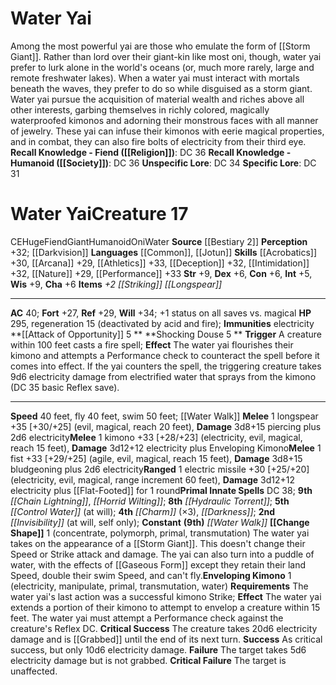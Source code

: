 ﻿---
ac: '40'
alignment: CE
all_resistance: null
burrow_speed: null
charisma: '+6'
climb_speed: null
constitution: '+6'
creature_ability:
- Attack of Opportunity
- Change Shape
- Enveloping Kimono
- Shocking Douse
creature_family: '[[DATABASE/monsterfamily/Oni|Oni]]'
description: 'Among the most powerful yai are those who emulate the form of [[DATABASE/monster/Storm
  Giant|storm giants]] . Rather than lord over their giant-kin like most oni, though,
  water yai prefer to lurk alone in the world''s oceans (or, much more rarely, large
  and remote freshwater lakes). When a water yai must interact with mortals beneath
  the waves, they prefer to do so while disguised as a storm giant. Water yai pursue
  the acquisition of material wealth and riches above all other interests, garbing
  themselves in richly colored, magically waterproofed kimonos and adorning their
  monstrous faces with all manner of jewelry. These yai can infuse their kimonos with
  eerie magical properties, and in combat, they can also fire bolts of electricity
  from their third eye.<br/><br/><b><u>Recall Knowledge - Fiend</u> ( [[DATABASE/skill/Religion|Religion]]
  )</b>: DC 36<br/><b><u>Recall Knowledge - Humanoid</u> ( [[DATABASE/skill/Society|Society]]
  )</b>: DC 36<br/><b><u>Unspecific Lore</u></b>: DC 34<br/><b><u>Specific Lore</u></b>:
  DC 31'
dexterity: '+6'
element: Water
fly_speed: '40'
fortitude: '+27'
hardness: null
hp: '295'
id: '749'
immunity:
- electricity
intelligence: '+5'
land_speed: '40'
language:
- '[[DATABASE/language/Common|Common]]'
- '[[DATABASE/language/Jotun|Jotun]]'
level: '17'
max_speed: '50'
name: Water Yai
perception: '+32'
rarity: Common
reflex: '+29'
resistance: null
rus_type_level: null
school: null
sense:
- '[[DATABASE/monsterability/Darkvision|greater darkvision]]'
size: Huge
skill:
- '[[DATABASE/skill/Acrobatics|Acrobatics]] +30'
- '[[DATABASE/skill/Arcana|Arcana]] +29'
- '[[DATABASE/skill/Athletics|Athletics]] +33'
- '[[DATABASE/skill/Deception|Deception]] +32'
- '[[DATABASE/skill/Intimidation|Intimidation]] +32'
- '[[DATABASE/skill/Nature|Nature]] +29'
- '[[DATABASE/skill/Performance|Performance]] +33'
source: '[[DATABASE/source/Bestiary 2|Bestiary 2]]'
speed:
- 40 feet
- fly 40 feet
- swim 50 feet; [[DATABASE/spell/Water Walk|water walk]]
spell:
- '[[DATABASE/spell/Chain Lightning|Chain Lightning]]'
- '[[DATABASE/spell/Charm|Charm]]'
- '[[DATABASE/spell/Control Water|Control Water]]'
- '[[DATABASE/spell/Darkness|Darkness]]'
- '[[DATABASE/spell/Horrid Wilting|HorridWilting]]'
- '[[DATABASE/spell/Hydraulic Torrent|Hydraulic Torrent]]'
- '[[DATABASE/spell/Invisibility|Invisibility]]'
- '[[DATABASE/spell/Water Walk|Water Walk]]'
strength: '+9'
strength_req: '9'
strongest_save:
- Will
swim_speed: '50'
trait:
- '[[DATABASE/trait/Fiend|Fiend]]'
- '[[DATABASE/trait/Giant|Giant]]'
- '[[DATABASE/trait/Humanoid|Humanoid]]'
- '[[DATABASE/trait/Oni|Oni]]'
- '[[DATABASE/trait/Water|Water]]'
type: Creature
vision: Greater darkvision
weakest_save:
- Fortitude
weakness: null
will: '+34'
wisdom: '+9'

---
# Water Yai

Among the most powerful yai are those who emulate the form of [[Storm Giant]]. Rather than lord over their giant-kin like most oni, though, water yai prefer to lurk alone in the world's oceans (or, much more rarely, large and remote freshwater lakes). When a water yai must interact with mortals beneath the waves, they prefer to do so while disguised as a storm giant. Water yai pursue the acquisition of material wealth and riches above all other interests, garbing themselves in richly colored, magically waterproofed kimonos and adorning their monstrous faces with all manner of jewelry. These yai can infuse their kimonos with eerie magical properties, and in combat, they can also fire bolts of electricity from their third eye.
**Recall Knowledge - Fiend ([[Religion]])**: DC 36
**Recall Knowledge - Humanoid ([[Society]])**: DC 36
**Unspecific Lore**: DC 34
**Specific Lore**: DC 31

# Water Yai<span class="item-type">Creature 17</span>

<span class="trait-alignment item-trait">CE</span><span class="trait-size item-trait">Huge</span><span class="item-trait">Fiend</span><span class="item-trait">Giant</span><span class="item-trait">Humanoid</span><span class="item-trait">Oni</span><span class="item-trait">Water</span>
**Source** [[Bestiary 2]] 
**Perception** +32; [[Darkvision]]
**Languages** [[Common]], [[Jotun]]
**Skills** [[Acrobatics]] +30, [[Arcana]] +29, [[Athletics]] +33, [[Deception]] +32, [[Intimidation]] +32, [[Nature]] +29, [[Performance]] +33
**Str** +9, **Dex** +6, **Con** +6, **Int** +5, **Wis** +9, **Cha** +6
**Items** _+2 [[Striking]] [[Longspear]]_

---
**AC** 40; **Fort** +27, **Ref** +29, **Will** +34; +1 status on all saves vs. magical
**HP** 295, regeneration 15 (deactivated by acid and fire); **Immunities** electricity
<span class="in-box-ability">**[[Attack of Opportunity]] <span class="action-icon">5</span> ** </span><span class="in-box-ability">**Shocking Douse <span class="action-icon">5</span> ** **Trigger** A creature within 100 feet casts a fire spell; **Effect** The water yai flourishes their kimono and attempts a Performance check to counteract the spell before it comes into effect. If the yai counters the spell, the triggering creature takes 9d6 electricity damage from electrified water that sprays from the kimono (DC 35 basic Reflex save).</span>

---
**Speed** 40 feet, fly 40 feet, swim 50 feet; [[Water Walk]]
<span class="in-box-ability">**Melee** <span class="action-icon">1</span> longspear +35 [+30/+25] (evil, magical, reach 20 feet), **Damage** 3d8+15 piercing plus 2d6 electricity</span><span class="in-box-ability">**Melee** <span class="action-icon">1</span> kimono +33 [+28/+23] (electricity, evil, magical, reach 15 feet), **Damage** 3d12+12 electricity plus Enveloping Kimono</span><span class="in-box-ability">**Melee** <span class="action-icon">1</span> fist +33 [+29/+25] (agile, evil, magical, reach 15 feet), **Damage** 3d8+15 bludgeoning plus 2d6 electricity</span><span class="in-box-ability">**Ranged** <span class="action-icon">1</span> electric missile +30 [+25/+20] (electricity, evil, magical, range increment 60 feet), **Damage** 3d12+12 electricity plus [[Flat-Footed]] for 1 round</span>**Primal Innate Spells** DC 38; **9th** _[[Chain Lightning]]_, _[[Horrid Wilting]]_; **8th** _[[Hydraulic Torrent]]_; **5th** _[[Control Water]]_ (at will); **4th** _[[Charm]]_ (×3), _[[Darkness]]_; **2nd** _[[Invisibility]]_ (at will, self only); **Constant** **(9th)** _[[Water Walk]]_
<span class="in-box-ability">**[[Change Shape]]** <span class="action-icon">1</span> (concentrate, polymorph, primal, transmutation) The water yai takes on the appearance of a [[Storm Giant]]. This doesn't change their Speed or Strike attack and damage. The yai can also turn into a puddle of water, with the effects of [[Gaseous Form]] except they retain their land Speed, double their swim Speed, and can't fly.</span><span class="in-box-ability">**Enveloping Kimono** <span class="action-icon">1</span> (electricity, manipulate, primal, transmutation, water) **Requirements** The water yai's last action was a successful kimono Strike; **Effect** The water yai extends a portion of their kimono to attempt to envelop a creature within 15 feet. The water yai must attempt a Performance check against the creature's Reflex DC. 
**Critical Success** The creature takes 20d6 electricity damage and is [[Grabbed]] until the end of its next turn. 
**Success** As critical success, but only 10d6 electricity damage. 
**Failure** The target takes 5d6 electricity damage but is not grabbed. 
**Critical Failure** The target is unaffected.</span>
